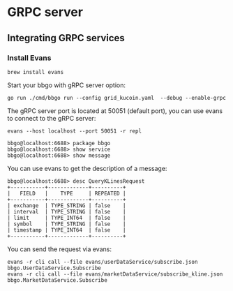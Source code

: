 # GRPC server

## Integrating GRPC services

### Install Evans

```shell
brew install evans 
```

Start your bbgo with gRPC server option:

```shell
go run ./cmd/bbgo run --config grid_kucoin.yaml  --debug --enable-grpc
```

The gRPC server port is located at 50051 (default port), you can use evans to connect to the gRPC server:

```shell
evans --host localhost --port 50051 -r repl
```

```shell
bbgo@localhost:6688> package bbgo
bbgo@localhost:6688> show service
bbgo@localhost:6688> show message
```

You can use evans to get the description of a message:

```shell
bbgo@localhost:6688> desc QueryKLinesRequest
+-----------+-------------+----------+
|   FIELD   |    TYPE     | REPEATED |
+-----------+-------------+----------+
| exchange  | TYPE_STRING | false    |
| interval  | TYPE_STRING | false    |
| limit     | TYPE_INT64  | false    |
| symbol    | TYPE_STRING | false    |
| timestamp | TYPE_INT64  | false    |
+-----------+-------------+----------+
```


You can send the request via evans:

```shell
evans -r cli call --file evans/userDataService/subscribe.json  bbgo.UserDataService.Subscribe
evans -r cli call --file evans/marketDataService/subscribe_kline.json  bbgo.MarketDataService.Subscribe
```



